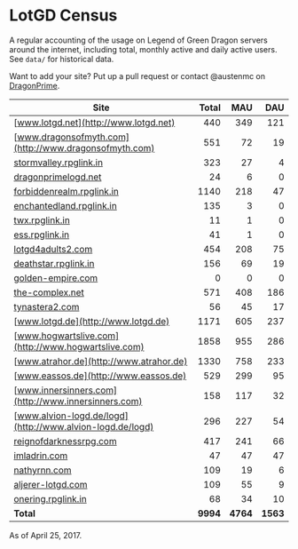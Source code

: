 # LotGD Census
A regular accounting of the usage on Legend of Green Dragon servers around the internet, including total, monthly active and daily active users. See `data/` for historical data.

Want to add your site? Put up a pull request or contact @austenmc on [DragonPrime](http://dragonprime.net).


Site | Total | MAU | DAU
--- | ---:| ---:| ---:
[www.lotgd.net](http://www.lotgd.net)|440|349|121
[www.dragonsofmyth.com](http://www.dragonsofmyth.com)|551|72|19
[stormvalley.rpglink.in](http://stormvalley.rpglink.in)|323|27|4
[dragonprimelogd.net](http://dragonprimelogd.net)|24|6|0
[forbiddenrealm.rpglink.in](http://forbiddenrealm.rpglink.in)|1140|218|47
[enchantedland.rpglink.in](http://enchantedland.rpglink.in)|135|3|0
[twx.rpglink.in](http://twx.rpglink.in)|11|1|0
[ess.rpglink.in](http://ess.rpglink.in)|41|1|0
[lotgd4adults2.com](http://lotgd4adults2.com)|454|208|75
[deathstar.rpglink.in](http://deathstar.rpglink.in)|156|69|19
[golden-empire.com](http://golden-empire.com)|0|0|0
[the-complex.net](http://the-complex.net)|571|408|186
[tynastera2.com](http://tynastera2.com)|56|45|17
[www.lotgd.de](http://www.lotgd.de)|1171|605|237
[www.hogwartslive.com](http://www.hogwartslive.com)|1858|955|286
[www.atrahor.de](http://www.atrahor.de)|1330|758|233
[www.eassos.de](http://www.eassos.de)|529|299|95
[www.innersinners.com](http://www.innersinners.com)|158|117|32
[www.alvion-logd.de/logd](http://www.alvion-logd.de/logd)|296|227|54
[reignofdarknessrpg.com](http://reignofdarknessrpg.com)|417|241|66
[imladrin.com](http://imladrin.com)|47|47|47
[nathyrnn.com](http://nathyrnn.com)|109|19|6
[aljerer-lotgd.com](http://aljerer-lotgd.com)|109|55|9
[onering.rpglink.in](http://onering.rpglink.in)|68|34|10
**Total**|**9994**|**4764**|**1563**

As of April 25, 2017.
